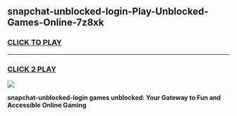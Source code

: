 
## snapchat-unblocked-login-Play-Unblocked-Games-Online-7z8xk
<h3>
<a href="https://premium76.site?title=snapchat-unblocked-login&ref=25A">CLICK TO PLAY</a></h3>
<hr>

<h3>
<a href="https://premium76.site?title=snapchat-unblocked-login&ref=25A">CLICK 2 PLAY</a>
  
</h3>

<a href="https://premium76.site?title=snapchat-unblocked-login&ref=25A"><img src="https://clearcache.store/games.png"></a>


**snapchat-unblocked-login games unblocked: Your Gateway to Fun and Accessible Online Gaming**

